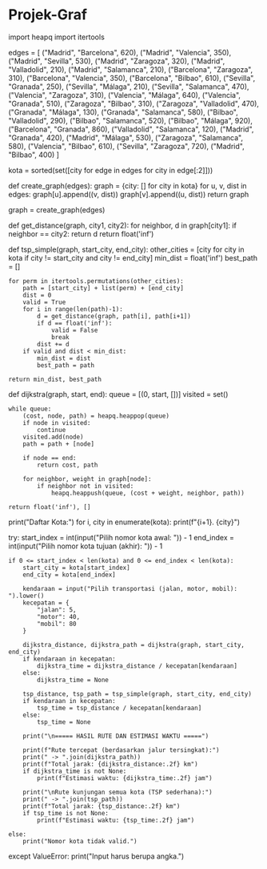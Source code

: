 # Projek-Graf
import heapq
import itertools

edges = [
    ("Madrid", "Barcelona", 620), ("Madrid", "Valencia", 350), ("Madrid", "Sevilla", 530),
    ("Madrid", "Zaragoza", 320), ("Madrid", "Valladolid", 210), ("Madrid", "Salamanca", 210),
    ("Barcelona", "Zaragoza", 310), ("Barcelona", "Valencia", 350), ("Barcelona", "Bilbao", 610),
    ("Sevilla", "Granada", 250), ("Sevilla", "Málaga", 210), ("Sevilla", "Salamanca", 470),
    ("Valencia", "Zaragoza", 310), ("Valencia", "Málaga", 640), ("Valencia", "Granada", 510),
    ("Zaragoza", "Bilbao", 310), ("Zaragoza", "Valladolid", 470), ("Granada", "Málaga", 130),
    ("Granada", "Salamanca", 580), ("Bilbao", "Valladolid", 290), ("Bilbao", "Salamanca", 520),
    ("Bilbao", "Málaga", 920), ("Barcelona", "Granada", 860), ("Valladolid", "Salamanca", 120),
    ("Madrid", "Granada", 420), ("Madrid", "Málaga", 530), ("Zaragoza", "Salamanca", 580),
    ("Valencia", "Bilbao", 610), ("Sevilla", "Zaragoza", 720), ("Madrid", "Bilbao", 400)
]

kota = sorted(set([city for edge in edges for city in edge[:2]]))

def create_graph(edges):
    graph = {city: [] for city in kota}
    for u, v, dist in edges:
        graph[u].append((v, dist))
        graph[v].append((u, dist))
    return graph

graph = create_graph(edges)

def get_distance(graph, city1, city2):
    for neighbor, d in graph[city1]:
        if neighbor == city2:
            return d
    return float('inf')

def tsp_simple(graph, start_city, end_city):
    other_cities = [city for city in kota if city != start_city and city != end_city]
    min_dist = float('inf')
    best_path = []

    for perm in itertools.permutations(other_cities):
        path = [start_city] + list(perm) + [end_city]
        dist = 0
        valid = True
        for i in range(len(path)-1):
            d = get_distance(graph, path[i], path[i+1])
            if d == float('inf'):
                valid = False
                break
            dist += d
        if valid and dist < min_dist:
            min_dist = dist
            best_path = path

    return min_dist, best_path

def dijkstra(graph, start, end):
    queue = [(0, start, [])]
    visited = set()

    while queue:
        (cost, node, path) = heapq.heappop(queue)
        if node in visited:
            continue
        visited.add(node)
        path = path + [node]

        if node == end:
            return cost, path

        for neighbor, weight in graph[node]:
            if neighbor not in visited:
                heapq.heappush(queue, (cost + weight, neighbor, path))

    return float('inf'), []

print("Daftar Kota:")
for i, city in enumerate(kota):
    print(f"{i+1}. {city}")

try:
    start_index = int(input("Pilih nomor kota awal: ")) - 1
    end_index = int(input("Pilih nomor kota tujuan (akhir): ")) - 1

    if 0 <= start_index < len(kota) and 0 <= end_index < len(kota):
        start_city = kota[start_index]
        end_city = kota[end_index]

        kendaraan = input("Pilih transportasi (jalan, motor, mobil): ").lower()
        kecepatan = {
            "jalan": 5,
            "motor": 40,
            "mobil": 80
        }

        dijkstra_distance, dijkstra_path = dijkstra(graph, start_city, end_city)
        if kendaraan in kecepatan:
            dijkstra_time = dijkstra_distance / kecepatan[kendaraan]
        else:
            dijkstra_time = None

        tsp_distance, tsp_path = tsp_simple(graph, start_city, end_city)
        if kendaraan in kecepatan:
            tsp_time = tsp_distance / kecepatan[kendaraan]
        else:
            tsp_time = None

        print("\n===== HASIL RUTE DAN ESTIMASI WAKTU =====")

        print(f"Rute tercepat (berdasarkan jalur tersingkat):")
        print(" -> ".join(dijkstra_path))
        print(f"Total jarak: {dijkstra_distance:.2f} km")
        if dijkstra_time is not None:
            print(f"Estimasi waktu: {dijkstra_time:.2f} jam")

        print("\nRute kunjungan semua kota (TSP sederhana):")
        print(" -> ".join(tsp_path))
        print(f"Total jarak: {tsp_distance:.2f} km")
        if tsp_time is not None:
            print(f"Estimasi waktu: {tsp_time:.2f} jam")

    else:
        print("Nomor kota tidak valid.")

except ValueError:
    print("Input harus berupa angka.")
    

